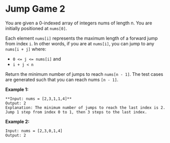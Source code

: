 # Jump Game 2

You are given a 0-indexed array of integers nums of length n. You are initially positioned at `nums[0]`.

Each element `nums[i]` represents the maximum length of a forward jump from index `i`. In other words, if you are at `nums[i]`, you can jump to any `nums[i + j]` where:

- `0 <= j <= nums[i]` and
- `i + j < n`

Return the minimum number of jumps to reach `nums[n - 1]`. The test cases are generated such that you can reach nums `[n - 1]`.

 

**Example 1:**

```
**Input: nums = [2,3,1,1,4]**
Output: 2
Explanation: The minimum number of jumps to reach the last index is 2. Jump 1 step from index 0 to 1, then 3 steps to the last index.
```

**Example 2:**

```
Input: nums = [2,3,0,1,4]
Output: 2
```
